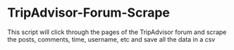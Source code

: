 # TripAdvisor-Forum-Scrape

This script will click through the pages of the TripAdvisor forum and scrape the posts, comments, time, username, etc and save all the data in a csv
